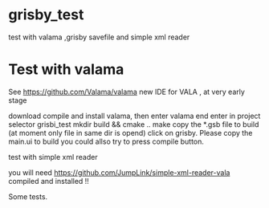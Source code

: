 grisby_test
===========

test with valama ,grisby savefile and simple xml reader

Test with valama
================

See https://github.com/Valama/valama
new IDE for VALA ,  at very early stage

download compile and install valama, then enter valama end enter in project selector grisbi_test
	mkdir build && cmake ..
	make
	copy the *.gsb file to build (at moment only file in same dir is opend)
	click on grisby.
	Please copy the main.ui  to build
	you could allso try to press compile button.

test with simple xml reader

you will need https://github.com/JumpLink/simple-xml-reader-vala compiled and installed !!

Some tests.

